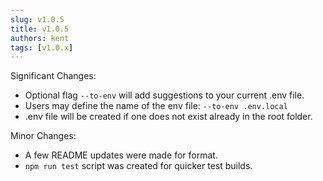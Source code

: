 ```yaml
---
slug: v1.0.5
title: v1.0.5
authors: kent
tags: [v1.0.x]
---
```


Significant Changes:

- Optional flag `--to-env` will add suggestions to your current .env file.
- Users may define the name of the env file: `--to-env .env.local`
- .env file will be created if one does not exist already in the root folder. <!-- truncate -->

Minor Changes:

- A few README updates were made for format. 
- `npm run test` script was created for quicker test builds.

